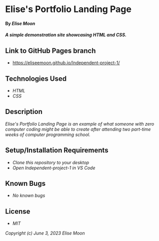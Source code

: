 # Elise's Portfolio Landing Page

#### By _Elise Moon_

#### _A simple demonstration site showcasing HTML and CSS._

## Link to GitHub Pages branch

* https://eliseemoon.github.io/Independent-project-1/

## Technologies Used

* _HTML_
* _CSS_

## Description

_Elise's Portfolio Landing Page is an example of what someone with zero computer coding might be able to create after attending two part-time weeks of computer programming school._

## Setup/Installation Requirements

* _Clone this repository to your desktop_
* _Open Independent-project-1 in VS Code_

## Known Bugs

* _No known bugs_

## License

* _MIT_

_Copyright (c) June 3, 2023 Elise Moon_